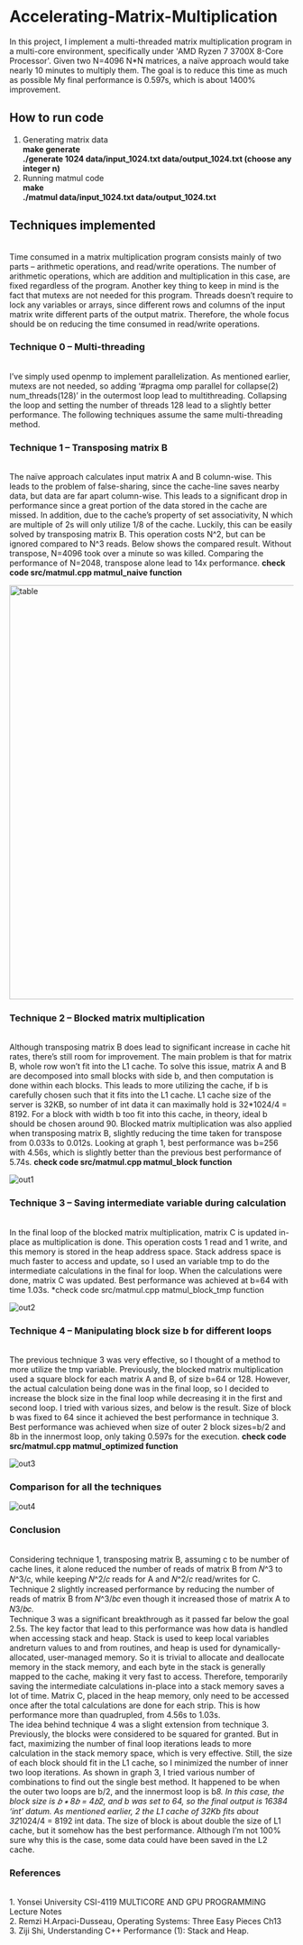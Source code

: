 # Accelerating-Matrix-Multiplication

In this project, I implement a multi-threaded matrix multiplication program in a multi-core environment, specifically under 'AMD Ryzen 7 3700X 8-Core Processor'. Given two N=4096 N*N matrices, a naïve approach would take nearly 10 minutes to multiply them. The goal is to reduce this time as much as possible My final performance is 0.597s, which is about 1400% improvement.

## How to run code
1. Generating matrix data 
<br/>**make generate** 
<br/>**./generate 1024 data/input_1024.txt data/output_1024.txt (choose any integer n)**
2. Running matmul code
<br/>**make** 
<br/>**./matmul data/input_1024.txt data/output_1024.txt**


## Techniques implemented
<br   />Time consumed in a matrix multiplication program consists mainly of two parts – arithmetic operations, and read/write operations. The number of arithmetic operations, which are addition and multiplication in this case, are fixed regardless of the program. Another key thing to keep in mind is the fact that mutexs are not needed for this program. Threads doesn’t require to lock any variables or arrays, since different rows and columns of the input matrix write different parts of the output matrix. Therefore, the whole focus should be on reducing the time consumed in read/write operations.

### Technique 0 – Multi-threading
<br   />I’ve simply used openmp to implement parallelization. As mentioned earlier, mutexs are not needed, so adding ‘#pragma omp parallel for collapse(2) num_threads(128)’ in the outermost loop lead to multithreading. Collapsing the loop and setting the number of threads 128 lead to a slightly better performance. The following techniques assume the same multi-threading method.

### Technique 1 – Transposing matrix B
<br   />The naïve approach calculates input matrix A and B column-wise. This leads to the problem of false-sharing, since the cache-line saves nearby data, but data are far apart column-wise. This leads to a significant drop in performance since a great portion of the data stored in the cache are missed. In addition, due to the cache’s property of set associativity, N which are multiple of 2s will only utilize 1/8 of the cache. Luckily, this can be easily solved by transposing matrix B. This operation costs N^2, but can be ignored compared to N^3 reads. Below shows the compared result. Without transpose, N=4096 took over a minute so was killed. Comparing the performance of N=2048, transpose alone lead to 14x performance.
**check code src/matmul.cpp matmul_naive function**

<img width="735" alt="table" src="https://user-images.githubusercontent.com/59599444/114296079-2b068280-9ae4-11eb-9d64-970d1a263484.png">

### Technique 2 – Blocked matrix multiplication
<br   />Although transposing matrix B does lead to significant increase in cache hit rates, there’s still room for improvement. The main problem is that for matrix B, whole row won’t fit into the L1 cache. To solve this issue, matrix A and B are decomposed into small blocks with side b, and then computation is done within each blocks. This leads to more utilizing the cache, if b is carefully chosen such that it fits into the L1 cache. L1 cache size of the server is 32KB, so number of int data it can maximally hold is 32*1024/4 = 8192. For a block with width b too fit into this cache, in theory, ideal b should be chosen around 90. Blocked matrix multiplication was also applied when transposing matrix B, slightly reducing the time taken for transpose from 0.033s to 0.012s. Looking at graph 1, best performance was b=256 with 4.56s, which is slightly better than the previous best performance of 5.74s.
**check code src/matmul.cpp matmul_block function**

![out1](https://user-images.githubusercontent.com/59599444/114296068-1d50fd00-9ae4-11eb-9336-47e497bb9891.png)

### Technique 3 – Saving intermediate variable during calculation
<br   />In the final loop of the blocked matrix multiplication, matrix C is updated in-place as multiplication is done. This operation costs 1 read and 1 write, and this memory is stored in the heap address space. Stack address space is much faster to access and update, so I used an variable tmp to do the intermediate calculations in the final for loop. When the calculations were done, matrix C was updated. Best performance was achieved at b=64 with time 1.03s.
*check code src/matmul.cpp matmul_block_tmp function

![out2](https://user-images.githubusercontent.com/59599444/114296066-188c4900-9ae4-11eb-8036-df6ce66095c2.png)

### Technique 4 – Manipulating block size b for different loops
<br   />The previous technique 3 was very effective, so I thought of a method to more utilize the tmp variable. Previously, the blocked matrix multiplication used a square block for each matrix A and B, of size b=64 or 128. However, the actual calculation being done was in the final loop, so I decided to increase the block size in the final loop while decreasing it in the first and second loop. I tried with various sizes, and below is the result. Size of block b was fixed to 64 since it achieved the best performance in technique 3. Best performance was achieved when size of outer 2 block sizes=b/2 and 8b in the innermost loop, only taking 0.597s for the execution.
**check code src/matmul.cpp matmul_optimized function**

![out3](https://user-images.githubusercontent.com/59599444/114296063-14602b80-9ae4-11eb-9058-5c7180b8acc6.png)

### Comparison for all the techniques 
![out4](https://user-images.githubusercontent.com/59599444/114296056-0d391d80-9ae4-11eb-9fbf-82b378267c8b.png)

### Conclusion
<br   />  Considering technique 1, transposing matrix B, assuming c to be number of cache lines, it alone reduced the number of reads of matrix B from 𝑁^3 to 𝑁^3/𝑐, while keeping 𝑁^2/𝑐 reads for A and 𝑁^2/𝑐 read/writes for C. Technique 2 slightly increased performance by reducing the number of reads of matrix B from 𝑁^3/𝑏𝑐 even though it increased those of matrix A to 𝑁3/𝑏𝑐.
<br   />  Technique 3 was a significant breakthrough as it passed far below the goal 2.5s. The key factor that lead to this performance was how data is handled when accessing stack and heap. Stack is used to keep local variables andreturn values to and from routines, and heap is used for dynamically-allocated, user-managed memory. So it is trivial to allocate and deallocate memory in the stack memory, and each byte in the stack is generally mapped to the cache, making it very fast to access. Therefore, temporarily saving the intermediate calculations in-place into a stack memory saves a lot of time. Matrix C, placed in the heap memory, only need to be accessed once after the total calculations are done for each strip. This is how performance more than quadrupled, from 4.56s to 1.03s.
<br   />  The idea behind technique 4 was a slight extension from technique 3. Previously, the blocks were considered to be squared for granted. But in fact, maximizing the number of final loop iterations leads to more calculation in the stack memory space, which is very effective. Still, the size of each block should fit in the L1 cache, so I minimized the number of inner two loop iterations. As shown in graph 3, I tried various number of combinations to find out the single best method. It happened to be when the outer two loops are b/2, and the innermost loop is b*8. In this case,
the block size is 𝑏 ∗ 8𝑏 = 4𝑏2, and b was set to 64, so the final output is 16384 ‘int’ datum. As mentioned earlier, 2
the L1 cache of 32Kb fits about 32*1024/4 = 8192 int data. The size of block is about double the size of L1 cache, but it somehow has the best performance. Although I’m not 100% sure why this is the case, some data could have been saved in the L2 cache.

### References 
<br/> 1. Yonsei University CSI-4119 MULTICORE AND GPU PROGRAMMING Lecture Notes
<br/> 2. Remzi H.Arpaci-Dusseau, Operating Systems: Three Easy Pieces Ch13
<br/> 3. Ziji Shi, Understanding C++ Performance (1): Stack and Heap.


